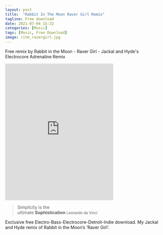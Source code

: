 ```yaml
---
layout: post
title:  "Rabbit In The Moon Raver Girl Remix"
tagline: Free download
date: 2021-07-04 15:32
categories: [Music]
tags: [Music, Free Download]
image: ritm_ravergirl.jpg
---
```


Free remix by Rabbit in the Moon - Raver Girl - Jackal and Hyde's Electrocore Adrenaline Remix

<iframe style="border: 0; width: 350px; height: 442px;" src="https://bandcamp.com/EmbeddedPlayer/track=431082018/size=large/bgcol=ffffff/linkcol=de270f/tracklist=false/transparent=true/" seamless><a href="https://jackalandhyde.bandcamp.com/track/rabbit-in-the-moon-raver-girl-jackal-and-hydes-electrocore-adrenaline-remix">Rabbit in the Moon - Raver Girl - Jackal and Hyde&#39;s Electrocore Adrenaline Remix by Rabbit in the Moon</a></iframe>

<blockquote cite="http://gleesik.ro">
  Simplicity is the <br> ultimate <strong>Sophistication</strong>
  <small>Leonardo da Vinci</small>
</blockquote>

Exclusive free Electro-Bass-Electrocore-Detroit-Indie download. My Jackal and Hyde remix of Rabbit in the Moon’s ‘Raver Girl’.
